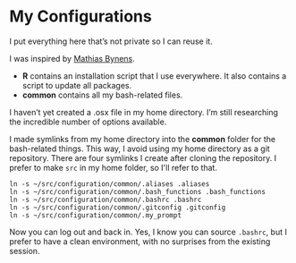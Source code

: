 # My Configurations

I put everything here that’s not private so I can reuse it.

I was inspired by [Mathias Bynens](https://github.com/mathiasbynens/dotfiles).

* **R** contains an installation script that I use everywhere. It also contains a script to update all packages.
* **common** contains all my bash-related files.

I haven’t yet created a .osx file in my home directory. I’m still researching the incredible number of options available.

I made symlinks from my home directory into the **common** folder for the bash-related things. This way, I avoid using my home directory as a git repository. There are four symlinks I create after cloning the repository. I prefer to make `src` in my home folder, so I'll refer to that.

```
ln -s ~/src/configuration/common/.aliases .aliases
ln -s ~/src/configuration/common/.bash_functions .bash_functions
ln -s ~/src/configuration/common/.bashrc .bashrc
ln -s ~/src/configuration/common/.gitconfig .gitconfig
ln -s ~/src/configuration/common/.my_prompt
```

Now you can log out and back in. Yes, I know you can source `.bashrc`, but I prefer to have a clean environment, with no surprises from the existing session.
